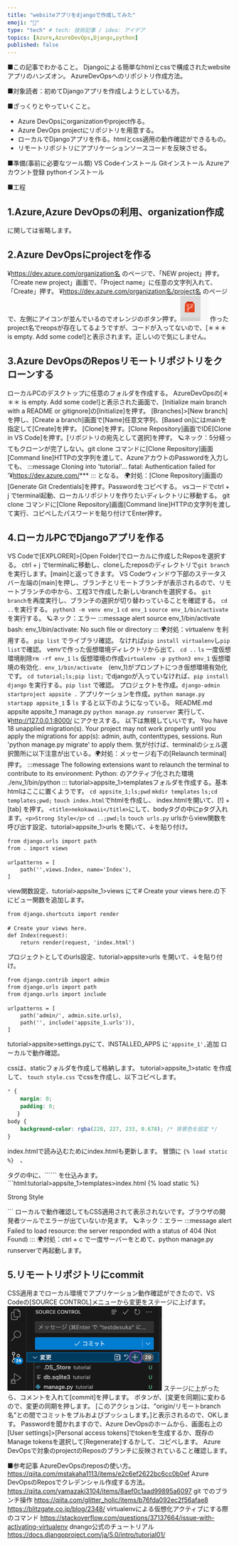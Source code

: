 ```yaml
---
title: "websiteアプリをdjangoで作成してみた"
emoji: "🦧"
type: "tech" # tech: 技術記事 / idea: アイデア
topics: [Azure,AzureDevOps,Django,python]
published: false
---
```

■この記事でわかること。
Djangoによる簡単なhtmlとcssで構成されたwebsiteアプリのハンズオン。
AzureDevOpsへのリポジトリ作成方法。

■対象読者：初めてDjangoアプリを作成しようとしている方。

■ざっくりとやっていくこと。
- Azure DevOpsにorganizationやproject作る。
- Azure DevOps projectにリポジトリを用意する。
- ローカルでDjangoアプリを作る。htmlとcss適用の動作確認ができるもの。
- リモートリポジトリにアプリケーションソースコードを反映させる。

■準備(事前に必要なツール類)
VS Codeインストール
Gitインストール
Azureアカウント登録
pythonインストール

■工程
## 1.Azure,Azure DevOpsの利用、organization作成
に関しては省略します。
## 2.Azure DevOpsにprojectを作る
¥https://dev.azure.com/organization名 のページで、「NEW project」押す。
「Create new project」画面で、「Project name」に任意の文字列入れて、「Create」押す。
¥https://dev.azure.com/organization名/project名 のページで、左側にアイコンが並んでいるのでオレンジのボタン押す。![](/images/AzureDevOps_repos.png)
作ったproject名でreopsが存在してるようですが、コードが入ってないので、[＊＊＊ is empty. Add some code!]と表示されます。正しいので気にしません。

## 3.Azure DevOpsのReposリモートリポジトリをクローンする
ローカルPCのデスクトップに任意のフォルダを作成する。
AzureDevOpsの[＊＊＊ is empty. Add some code!]と表示された画面で、[Initialize main branch with a README or gitignore]の[Initialize]を押す。
[Branches]>[New branch]を押し、[Create a branch]画面で[Name]任意文字列、[Based on]にはmainを指定して[Create]を押す。
[Clone]を押す。[Clone Repository]画面でIDE[Clone in VS Code]を押す。[リポジトリの宛先として選択]を押す。
🪐ネック：5分経ってもクローンが完了しない。git clone コマンドに[Clone Repository]画面[Command line]HTTPの文字列を渡して、AzureアカウトのPasswordを入力しても、
:::message
Cloning into 'tutorial'...
fatal: Authentication failed for '¥https://dev.azure.com/***
:::
となる。
🌍対処：[Clone Repository]画面の[Generate Git Credentials]を押す。Passwordをコピペする。
vsコードでctrl + j でterminal起動、ローカルリポジトリを作りたいディレクトリに移動する。
git clone コマンドに[Clone Repository]画面[Command line]HTTPの文字列を渡して実行、コピペしたパスワードを貼り付けてEnter押す。

## 4.ローカルPCでDjangoアプリを作る
VS Codeで[EXPLORER]>[Open Folder]でローカルに作成したReposを選択する。
ctrl + j でterminalに移動し、cloneしたreposのディレクトリで```git branch```を実行します。[main]と返ってきます。
VS Codeウィンドウ下部のステータスバー左端の[main]を押し、ブランチとリモートブランチが表示されるので、リモートブランチの中から、工程3で作成した新しいbranchを選択する。
```git branch```を再度実行し、ブランチの選択が切り替わっていることを確認する。
```cd ..```を実行する。
```python3 -m venv env_1```
```cd env_1```
```source env_1/bin/activate```　を実行する。
🪐ネック：エラー
:::message alert
source env_1/bin/activate
bash: env_1/bin/activate: No such file or directory
:::
🌍対処：virtualenv を利用する。
```pip list``` でライブラリ確認。
なければ```pip install virtualenv```し```pip list```で確認。
venvで作った仮想環境ディレクトリから出て、
```cd ..```
```ls``` 
一度仮想環境削除```rm -rf env_1```
```ls```
仮想環境の作成```virtualenv -p python3 env_1``` 
仮想環境の有効化```. env_1/bin/activate```　(env_1)がプロンプトにつき仮想環境有効化です。
```cd tutorial;ls;pip list;``` でdjangoが入っていなければ、```pip install django``` を実行する。```pip list``` で確認。
プロジェクトを作成。```django-admin startproject appsite .```
アプリケーションを作成。```python manage.py startapp appsite_1```
$ ```ls``` すると以下のようになっている。
README.md       appsite         appsite_1       manage.py
```python manage.py runserver``` 実行して、¥http://127.0.0.1:8000/ にアクセスする。
以下は無視していいです。
You have 18 unapplied migration(s). Your project may not work properly until you apply the migrations for app(s): admin, auth, contenttypes, sessions.
Run 'python manage.py migrate' to apply them.
気が付けば、terminalのシェル選択箇所に以下注意が出ている。🌍対処：メッセージ右下の[Relaunch terminal]押す。
:::message
 The following extensions want to relaunch the terminal to contribute to its environment:
Python: のアクティブ化された環境 ./env_1/bin/python
:::
tutorial>appsite_1>templatesフォルダを作成する。基本htmlはここに置くようです。
```cd appsite_1;ls;pwd```
```mkdir templates```
```ls;cd templates;pwd;```
```touch index.html```でhtmlを作成し、
index.htmlを開いて、[!] + [tab] を押す。
```<title>nekokawaii</title>```にして、bodyタグの中にpタグ入れます。```<p>Strong Style</p>```
```cd ..;pwd;ls```
```touch urls.py```
urlsからview関数を呼び出す設定、tutorial>appsite_1>urls を開いて、↓を貼り付け。
```py:tutorial/appsite_1/urls
from django.urls import path
from . import views

urlpatterns = [
    path('',views.Index, name='Index'),
]
```

view関数設定、tutorial>appsite_1>views にて# Create your views here.の下にビュー関数を追加します。
```py:tutorial/appsite_1/views
from django.shortcuts import render

# Create your views here.
def Index(request):
    return render(request, 'index.html')
```

プロジェクトとしてのurls設定、tutorial>appsite>urls を開いて、↓を貼り付け。
```py:tutorial/appsite/urls
from django.contrib import admin
from django.urls import path
from django.urls import include

urlpatterns = [
    path('admin/', admin.site.urls),
    path('', include('appsite_1.urls')), 
]
```
tutorial>appsite>settings.pyにて、INSTALLED_APPS に```'appsite_1',```追加
ローカルで動作確認。

cssは、staticフォルダを作成して格納します。
tutorial>appsite_1>static を作成して、
```touch style.css``` でcssを作成し、以下コピペします。
```css:tutorial>appsite_1>static>style.css
* {
    margin: 0;
    padding: 0; 
   }
body {
    background-color: rgba(228, 227, 233, 0.678); /* 背景色を設定 */
}
```
index.htmlで読み込むためにindex.htmlも更新します。
冒頭に ```{% load static %}```　、
<head>タグの中に、```<link rel="stylesheet" href="{% static 'style.css' %}" type="text/css">``` を仕込みます。
```html:tutorial>appsite_1>templates>index.html
{% load static %}
<!DOCTYPE html>
<html lang="en">
<head>
    <meta charset="UTF-8">
    <meta name="viewport" content="width=device-width, initial-scale=1.0">
    <link rel="stylesheet" href="{% static 'style.css' %}" type="text/css">
    <title>nekokawaii</title>
</head>
<body>
<p>Strong Style</p>    
</body>
</html>
```
ローカルで動作確認してもCSS適用されて表示されないです。ブラウザの開発者ツールでエラーが出ていないか見ます。
🪐ネック：エラー
:::message alert
Failed to load resource: the server responded with a status of 404 (Not Found)
:::
🌍対処：ctrl + c で一度サーバーをとめて、python manage.py runserverで再起動します。

## 5.リモートリポジトリにcommit
CSS適用までローカル環境でアプリケーション動作確認ができたので、VS Codeの[SOURCE CONTROL]メニューから変更をステージに上げます。
![](/images/VSCode_Staging.png)
ステージに上がったら、コメントを入れて[commit]を押します。
ボタンが、[変更を同期]に変わるので、変更の同期を押します。
[このアクションは、"origin/リモートbranch名"との間でコミットをプルおよびプッシュします。]と表示されるので、OKします。
Passwordを聞かれますので、Azure DevOpsのホームから、画面右上の[User settings]>[Personal access tokens]でtokenを生成するか、既存のManage tokensを選択して[Regenerate]するかして、コピペします。
Azure DevOpsで対象のprojectのReposのブランチに反映されていること確認します。

■参考記事
AzureDevOpsのreposの使い方。
https://qiita.com/mstakaha1113/items/e2c6ef2622bc6cc0b0ef
Azure DevOpsのReposでクレデンシャル作成する方法。
https://qiita.com/yamazaki3104/items/8aef0c1aad99895a6097
git でのブランチ操作
https://qiita.com/glitter_holic/items/b76fda092ec2f56afae8
https://blitzgate.co.jp/blog/2348/
virtualenvによる仮想化アクティブにする際のコマンド
https://stackoverflow.com/questions/37137664/issue-with-activating-virtualenv
dnango公式のチュートリアル
https://docs.djangoproject.com/ja/5.0/intro/tutorial01/
